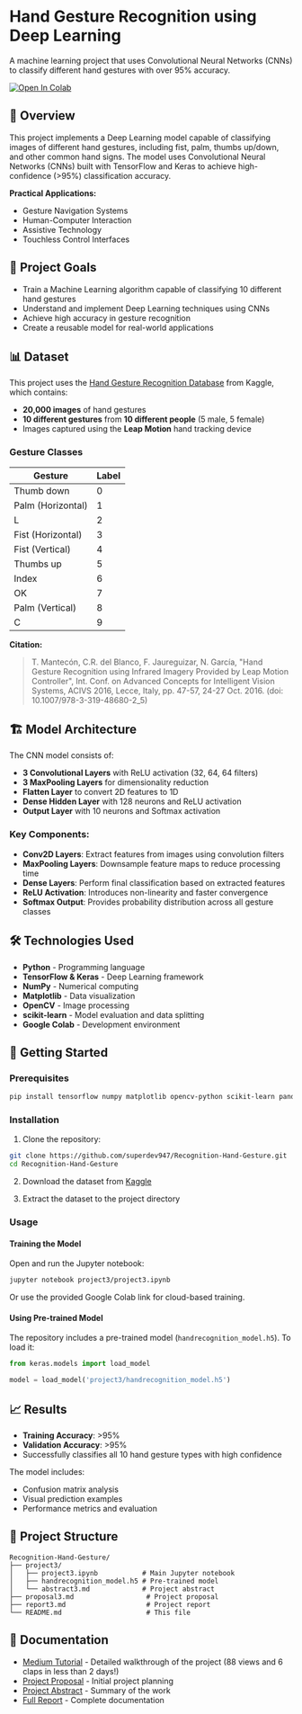 # Hand Gesture Recognition using Deep Learning

A machine learning project that uses Convolutional Neural Networks (CNNs) to classify different hand gestures with over 95% accuracy.

[![Open In Colab](https://colab.research.google.com/assets/colab-badge.svg)](https://colab.research.google.com/github/filipefborba/HandRecognition/blob/master/project3/project3.ipynb)

## 📖 Overview

This project implements a Deep Learning model capable of classifying images of different hand gestures, including fist, palm, thumbs up/down, and other common hand signs. The model uses Convolutional Neural Networks (CNNs) built with TensorFlow and Keras to achieve high-confidence (>95%) classification accuracy.

**Practical Applications:**
- Gesture Navigation Systems
- Human-Computer Interaction
- Assistive Technology
- Touchless Control Interfaces

## 🎯 Project Goals

- Train a Machine Learning algorithm capable of classifying 10 different hand gestures
- Understand and implement Deep Learning techniques using CNNs
- Achieve high accuracy in gesture recognition
- Create a reusable model for real-world applications

## 📊 Dataset

This project uses the [Hand Gesture Recognition Database](https://www.kaggle.com/gti-upm/leapgestrecog/version/1) from Kaggle, which contains:
- **20,000 images** of hand gestures
- **10 different gestures** from **10 different people** (5 male, 5 female)
- Images captured using the **Leap Motion** hand tracking device

### Gesture Classes

| Gesture | Label |
|---------|-------|
| Thumb down | 0 |
| Palm (Horizontal) | 1 |
| L | 2 |
| Fist (Horizontal) | 3 |
| Fist (Vertical) | 4 |
| Thumbs up | 5 |
| Index | 6 |
| OK | 7 |
| Palm (Vertical) | 8 |
| C | 9 |

**Citation:**
> T. Mantecón, C.R. del Blanco, F. Jaureguizar, N. García, "Hand Gesture Recognition using Infrared Imagery Provided by Leap Motion Controller", Int. Conf. on Advanced Concepts for Intelligent Vision Systems, ACIVS 2016, Lecce, Italy, pp. 47-57, 24-27 Oct. 2016. (doi: 10.1007/978-3-319-48680-2_5)

## 🏗️ Model Architecture

The CNN model consists of:
- **3 Convolutional Layers** with ReLU activation (32, 64, 64 filters)
- **3 MaxPooling Layers** for dimensionality reduction
- **Flatten Layer** to convert 2D features to 1D
- **Dense Hidden Layer** with 128 neurons and ReLU activation
- **Output Layer** with 10 neurons and Softmax activation

### Key Components:
- **Conv2D Layers**: Extract features from images using convolution filters
- **MaxPooling Layers**: Downsample feature maps to reduce processing time
- **Dense Layers**: Perform final classification based on extracted features
- **ReLU Activation**: Introduces non-linearity and faster convergence
- **Softmax Output**: Provides probability distribution across all gesture classes

## 🛠️ Technologies Used

- **Python** - Programming language
- **TensorFlow & Keras** - Deep Learning framework
- **NumPy** - Numerical computing
- **Matplotlib** - Data visualization
- **OpenCV** - Image processing
- **scikit-learn** - Model evaluation and data splitting
- **Google Colab** - Development environment

## 🚀 Getting Started

### Prerequisites

```bash
pip install tensorflow numpy matplotlib opencv-python scikit-learn pandas
```

### Installation

1. Clone the repository:
```bash
git clone https://github.com/superdev947/Recognition-Hand-Gesture.git
cd Recognition-Hand-Gesture
```

2. Download the dataset from [Kaggle](https://www.kaggle.com/gti-upm/leapgestrecog/version/1)

3. Extract the dataset to the project directory

### Usage

#### Training the Model

Open and run the Jupyter notebook:
```bash
jupyter notebook project3/project3.ipynb
```

Or use the provided Google Colab link for cloud-based training.

#### Using Pre-trained Model

The repository includes a pre-trained model (`handrecognition_model.h5`). To load it:

```python
from keras.models import load_model

model = load_model('project3/handrecognition_model.h5')
```

## 📈 Results

- **Training Accuracy**: >95%
- **Validation Accuracy**: >95%
- Successfully classifies all 10 hand gesture types with high confidence

The model includes:
- Confusion matrix analysis
- Visual prediction examples
- Performance metrics and evaluation

## 📁 Project Structure

```
Recognition-Hand-Gesture/
├── project3/
│   ├── project3.ipynb           # Main Jupyter notebook
│   ├── handrecognition_model.h5 # Pre-trained model
│   └── abstract3.md             # Project abstract
├── proposal3.md                  # Project proposal
├── report3.md                    # Project report
└── README.md                     # This file
```

## 📝 Documentation

- [Medium Tutorial](https://medium.com/@filipefborba/tutorial-using-deep-learning-and-cnns-to-make-a-hand-gesture-recognition-model-371770b63a51) - Detailed walkthrough of the project (88 views and 6 claps in less than 2 days!)
- [Project Proposal](proposal3.md) - Initial project planning
- [Project Abstract](project3/abstract3.md) - Summary of the work
- [Full Report](report3.md) - Complete documentation
